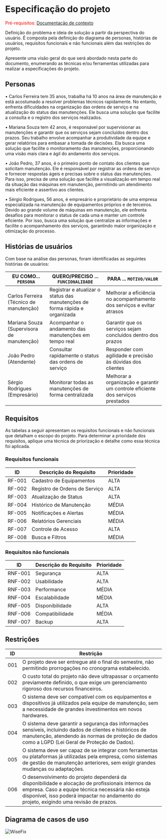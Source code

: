 # Especificação do projeto

<span style="color:red">Pré-requisitos: <a href="01-Contexto.md"> Documentação de contexto</a></span>

Definição do problema e ideia de solução a partir da perspectiva do usuário. É composta pela definição do  diagrama de personas, histórias de usuários, requisitos funcionais e não funcionais além das restrições do projeto.

Apresente uma visão geral do que será abordado nesta parte do documento, enumerando as técnicas e/ou ferramentas utilizadas para realizar a especificações do projeto.

## Personas

• Carlos Ferreira tem 35 anos, trabalha há 10 anos na área de manutenção e está acostumado a resolver problemas técnicos rapidamente. No entanto, enfrenta dificuldades na organização das ordens de serviço e na atualização do status das manutenções. Ele busca uma solução que facilite a consulta e o registro dos serviços realizados.

• Mariana Souza tem 42 anos, é responsável por supervisionar as manutenções e garantir que os serviços sejam concluídos dentro dos prazos. Seu trabalho envolve acompanhar a produtividade da equipe e gerar relatórios para embasar a tomada de decisões. Ela busca uma solução que facilite o monitoramento das manutenções, proporcionando uma visão mais clara e ágil do andamento dos serviços.

• João Pedro, 37 anos, é o primeiro ponto de contato dos clientes que solicitam manutenção. Ele é responsável por registrar as ordens de serviço e fornecer respostas ágeis e precisas sobre o status das manutenções. Para isso, precisa de uma solução que facilite a visualização em tempo real da situação das máquinas em manutenção, permitindo um atendimento mais eficiente e assertivo aos clientes.

• Sérgio Rodrigues, 56 anos, é empresário e proprietário de uma empresa especializada na manutenção de equipamentos próprios e de terceiros. Devido ao grande volume de máquinas em manutenção, ele enfrenta desafios para monitorar o status de cada uma e manter um controle eficiente. Por isso, busca uma solução que centralize as informações e facilite o acompanhamento dos serviços, garantindo maior organização e otimização do processo.

## Histórias de usuários

Com base na análise das personas, foram identificadas as seguintes histórias de usuários:

|EU COMO... `PERSONA`                              | QUERO/PRECISO ... `FUNCIONALIDADE`                                                 |PARA ... `MOTIVO/VALOR`                                                                        |
|--------------------------------------------------|------------------------------------------------------------------------------------|-----------------------------------------------------------------------------------------------|
|Carlos Ferreira (Técnico de manutenção)           | Registrar e atualizar o status das manutenções de forma rápida e organizada        | Melhorar a eficiência no acompanhamento dos serviços e evitar atrasos                         |
|Mariana Souza (Supervisora de manutenção)         | Acompanhar o andamento das manutenções em tempo real                               | Garantir que os serviços sejam concluídos dentro dos prazos                                   |
|João Pedro (Atendente)                            | Consultar rapidamente o status das ordens de serviço                               | Responder com agilidade e precisão às dúvidas dos clientes                                    |
|Sérgio Rodrigues (Empresário)                     | Monitorar todas as manutenções de forma centralizada                               | Melhorar a organização e garantir um controle eficiente dos serviços prestados                |


## Requisitos

As tabelas a seguir apresentam os requisitos funcionais e não funcionais que detalham o escopo do projeto. Para determinar a prioridade dos requisitos, aplique uma técnica de priorização e detalhe como essa técnica foi aplicada.

### Requisitos funcionais

|ID    | Descrição do Requisito  | Prioridade |
|------|-----------------------------------------|----|
|RF-001| Cadastro de Equipamentos | ALTA | 
|RF-002| Registro de Ordens de Serviço   | ALTA |
|RF-003| Atualização de Status   | ALTA |
|RF-004| Histórico de Manutenção   | MÉDIA |
|RF-005| Notificações e Alertas   | MÉDIA |
|RF-006| Relatórios Gerenciais   | MÉDIA |
|RF-007| Controle de Acesso   | ALTA |
|RF-008| Busca e Filtros   | MÉDIA |

### Requisitos não funcionais

|ID     | Descrição do Requisito  |Prioridade |
|-------|-------------------------|----|
|RNF-001| Segurança | ALTA | 
|RNF-002| Usabilidade |  ALTA | 
|RNF-003| Performance |  MÉDIA | 
|RNF-004| Escalabilidade |  MÉDIA | 
|RNF-005| Disponibilidade |  ALTA | 
|RNF-006| Compatibilidade |  MÉDIA | 
|RNF-007| Backup |  ALTA | 


## Restrições

| **ID** | **Restrição**                                                                 |
|--------|-------------------------------------------------------------------------------|
| 001    | O projeto deve ser entregue até o final do semestre, não permitindo prorrogações no cronograma estabelecido. |
| 002    | O custo total do projeto não deve ultrapassar o orçamento previamente definido, o que exige um gerenciamento rigoroso dos recursos financeiros. |
| 003    | O sistema deve ser compatível com os equipamentos e dispositivos já utilizados pela equipe de manutenção, sem a necessidade de grandes investimentos em novos hardwares. |
| 004    | O sistema deve garantir a segurança das informações sensíveis, incluindo dados de clientes e históricos de manutenção, atendendo às normas de proteção de dados como a LGPD (Lei Geral de Proteção de Dados). |
| 005    | O sistema deve ser capaz de se integrar com ferramentas ou plataformas já utilizadas pela empresa, como sistemas de gestão de manutenção anteriores, sem exigir grandes mudanças ou adaptações. |
| 006    | O desenvolvimento do projeto dependerá da disponibilidade e alocação de profissionais internos da empresa. Caso a equipe técnica necessária não esteja disponível, isso poderá impactar no andamento do projeto, exigindo uma revisão de prazos. |

## Diagrama de casos de uso

![WiseFix](https://github.com/user-attachments/assets/256af132-02ee-428a-8d9f-b74b8b0bd333)
